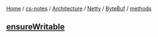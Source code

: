[Home](https://mengxianbin.github.io) /
[cs-notes](https://mengxianbin.github.io/cs-notes/site) /
[Architecture](https://mengxianbin.github.io/cs-notes/site/Architecture) /
[Netty](https://mengxianbin.github.io/cs-notes/site/Architecture/Netty) /
[ByteBuf](https://mengxianbin.github.io/cs-notes/site/Architecture/Netty/ByteBuf) /
[methods](https://mengxianbin.github.io/cs-notes/site/Architecture/Netty/ByteBuf/methods)

## [ensureWritable](https://mengxianbin.github.io/cs-notes/site/Architecture/Netty/ByteBuf/methods/ensureWritable)
